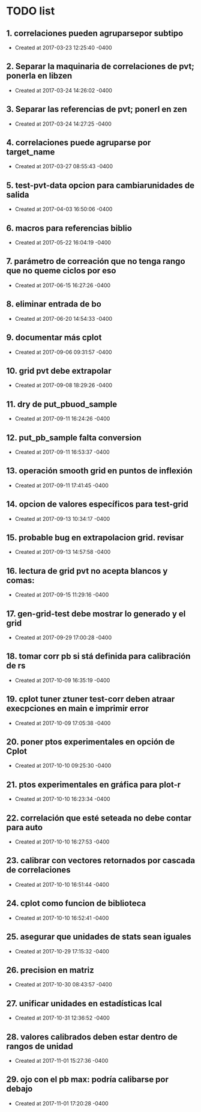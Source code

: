 # TODO list
## 1. correlaciones pueden agruparsepor subtipo
- Created at   2017-03-23 12:25:40 -0400

## 2. Separar la maquinaria de correlaciones de pvt; ponerla en libzen
- Created at   2017-03-24 14:26:02 -0400

## 3. Separar las referencias de pvt; ponerl en zen
- Created at   2017-03-24 14:27:25 -0400

## 4. correlaciones puede agruparse por target_name
- Created at   2017-03-27 08:55:43 -0400

## 5. test-pvt-data opcion para cambiarunidades de salida
- Created at   2017-04-03 16:50:06 -0400

## 6. macros para referencias biblio
- Created at   2017-05-22 16:04:19 -0400

## 7. parámetro de correación que no tenga rango que no queme ciclos por eso
- Created at   2017-06-15 16:27:26 -0400

## 8. eliminar entrada de bo
- Created at   2017-06-20 14:54:33 -0400

## 9. documentar más cplot
- Created at   2017-09-06 09:31:57 -0400

## 10. grid pvt debe extrapolar
- Created at   2017-09-08 18:29:26 -0400

## 11. dry de put_pbuod_sample
- Created at   2017-09-11 16:24:26 -0400

## 12. put_pb_sample falta conversion
- Created at   2017-09-11 16:53:37 -0400

## 13. operación smooth grid en puntos de inflexión
- Created at   2017-09-11 17:41:45 -0400

## 14. opcion de valores específicos para test-grid
- Created at   2017-09-13 10:34:17 -0400

## 15. probable bug en extrapolacion grid. revisar
- Created at   2017-09-13 14:57:58 -0400

## 16. lectura de grid pvt no acepta blancos y comas:
- Created at   2017-09-15 11:29:16 -0400

## 17. gen-grid-test debe mostrar lo generado y el grid
- Created at   2017-09-29 17:00:28 -0400

## 18. tomar corr pb si stá definida para calibración de rs
- Created at   2017-10-09 16:35:19 -0400

## 19. cplot tuner ztuner test-corr deben atraar execpciones en main  e imprimir error
- Created at   2017-10-09 17:05:38 -0400

## 20. poner ptos experimentales en opción de Cplot
- Created at   2017-10-10 09:25:30 -0400

## 21. ptos experimentales en gráfica para plot-r
- Created at   2017-10-10 16:23:34 -0400

## 22. correlación que esté seteada no debe contar para auto
- Created at   2017-10-10 16:27:53 -0400

## 23. calibrar con vectores retornados por cascada de correlaciones
- Created at   2017-10-10 16:51:44 -0400

## 24. cplot como funcion de biblioteca
- Created at   2017-10-10 16:52:41 -0400

## 25. asegurar que unidades de stats sean iguales
- Created at   2017-10-29 17:15:32 -0400

## 26. precision en matriz
- Created at   2017-10-30 08:43:57 -0400

## 27. unificar unidades en estadísticas lcal
- Created at   2017-10-31 12:36:52 -0400

## 28. valores calibrados deben estar dentro de rangos de unidad
- Created at   2017-11-01 15:27:36 -0400

## 29. ojo con el pb max: podría calibarse por debajo
- Created at   2017-11-01 17:20:28 -0400

